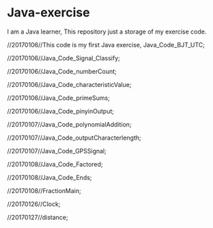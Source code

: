 # Java-exercise

I am a Java learner, This repository just a storage of my exercise code. 

//20170106//This code is my first Java exercise, Java_Code_BJT_UTC;

//20170106//Java_Code_Signal_Classify;

//20170106//Java_Code_numberCount;

//20170106//Java_Code_characteristicValue;

//20170106//Java_Code_primeSums;

//20170106//Java_Code_pinyinOutput;

//20170107//Java_Code_polynomialAddition;

//20170107//Java_Code_outputCharacterlength;

//20170107//Java_Code_GPSSignal;

//20170108//Java_Code_Factored;

//20170108//Java_Code_Ends;

//20170108//FractionMain;

//20170126//Clock;

//20170127//distance;


